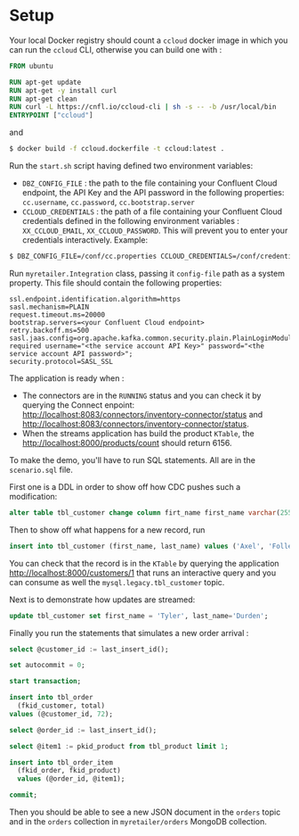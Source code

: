 # Setup

Your local Docker registry should count a `ccloud` docker image in which you can run the `ccloud` CLI, otherwise you can build one with :

```dockerfile
FROM ubuntu

RUN apt-get update
RUN apt-get -y install curl
RUN apt-get clean
RUN curl -L https://cnfl.io/ccloud-cli | sh -s -- -b /usr/local/bin
ENTRYPOINT ["ccloud"]
```

and 

```bash
$ docker build -f ccloud.dockerfile -t ccloud:latest .
```

Run the `start.sh` script having defined two environment variables:
- `DBZ_CONFIG_FILE` : the path to the file containing your Confluent Cloud endpoint, the API Key and the API password in the following properties: `cc.username`, `cc.password`, `cc.bootstrap.server`
-  `CCLOUD_CREDENTIALS` : the path of a file containing your Confluent Cloud credentials defined in the following environment variables : `XX_CCLOUD_EMAIL`, `XX_CCLOUD_PASSWORD`. This will prevent you to enter your credentials interactively.
Example:
```bash
$ DBZ_CONFIG_FILE=/conf/cc.properties CCLOUD_CREDENTIALS=/conf/credentials ./start.sh
```


Run `myretailer.Integration` class, passing it `config-file` path as a system property. This file should contain the following properties:

````properties
ssl.endpoint.identification.algorithm=https
sasl.mechanism=PLAIN
request.timeout.ms=20000
bootstrap.servers=<your Confluent Cloud endpoint>
retry.backoff.ms=500
sasl.jaas.config=org.apache.kafka.common.security.plain.PlainLoginModule required username="<the service account API Key>" password="<the service account API password>";
security.protocol=SASL_SSL
````

The application is ready when :
- The connectors are in the `RUNNING` status and you can check it by querying the Connect enpoint: <http://localhost:8083/connectors/inventory-connector/status>  and <http://localhost:8083/connectors/inventory-connector/status>.
- When the streams application has build the product `KTable`, the <http://localhost:8000/products/count> should return 6156.  

To make the demo, you'll have to run SQL statements. All are in the `scenario.sql` file.

First one is a DDL in order to show off how CDC pushes such a modification:

```sql
alter table tbl_customer change column firt_name first_name varchar(255);
```

Then to show off what happens for a new record, run 

```sql
insert into tbl_customer (first_name, last_name) values ('Axel', 'Folley');
```

You can check that the record is in the `KTable` by querying the application <http://localhost:8000/customers/1> that runs an interactive query and you can consume as well the `mysql.legacy.tbl_customer` topic.

Next is to demonstrate how updates are streamed:

```sql
update tbl_customer set first_name = 'Tyler', last_name='Durden';
```

Finally you run the statements that simulates a new order arrival :

```sql
select @customer_id := last_insert_id();

set autocommit = 0;

start transaction;

insert into tbl_order
  (fkid_customer, total)
values (@customer_id, 72);

select @order_id := last_insert_id();

select @item1 := pkid_product from tbl_product limit 1;

insert into tbl_order_item
  (fkid_order, fkid_product)
  values (@order_id, @item1);

commit;
```

Then you should be able to see a new JSON document in the `orders` topic and in the `orders` collection in `myretailer/orders` MongoDB collection.




